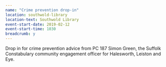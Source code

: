 ```yaml
---
name: "Crime prevention drop-in"
location: southwold-library
location-text: Southwold Library
event-start-date: 2019-02-12
event-start-time: 1030
breadcrumb: y
---
```


Drop in for crime prevention advice from PC 187 Simon Green, the Suffolk Constabulary community engagement officer for Halesworth, Leiston and Eye.
